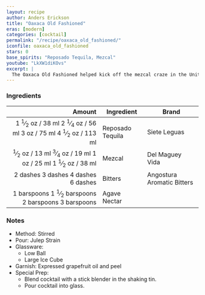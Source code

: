 ```yaml
---
layout: recipe
author: Anders Erickson
title: "Oaxaca Old Fashioned"
eras: [modern]
categories: [cocktail]
permalink: "/recipe/oaxaca_old_fashioned/"
iconfile: oaxaca_old_fashioned
stars: 0
base_spirits: "Reposado Tequila, Mezcal"
youtube: "LkXW1diKOvs"
excerpt: |
  The Oaxaca Old Fashioned helped kick off the mezcal craze in the United States. Created in 2007 by New York bartender Phil Ward, the Oaxaca Old Fashioned introduced countless drinkers to the earthy spirit, which was unfamiliar to most consumers at the time. Ward first made the cocktail at Death & Co., the pioneering East Village bar, before placing it on the menu at Mayahuel, the dearly departed bar that he opened down the street.
---
```


### Ingredients

|     Amount | Ingredient       | Brand                      |
| ---------: | ---------------- | -------------------------- |
|     <span class="onex active">1 <sup>1</sup>&frasl;<sub>2</sub> oz  / 38 ml</span> <span class="onehalfx">2 <sup>1</sup>&frasl;<sub>4</sub> oz  / 56 ml</span> <span class="twox">3 oz  / 75 ml</span> <span class="threex">4 <sup>1</sup>&frasl;<sub>2</sub> oz  / 113 ml</span>| Reposado Tequila | Siete Leguas               |
|     <span class="onex active"> <sup>1</sup>&frasl;<sub>2</sub> oz  / 13 ml</span> <span class="onehalfx"> <sup>3</sup>&frasl;<sub>4</sub> oz  / 19 ml</span> <span class="twox">1 oz  / 25 ml</span> <span class="threex">1 <sup>1</sup>&frasl;<sub>2</sub> oz  / 38 ml</span>| Mezcal           | Del Maguey Vida            |
|   <span class="onex active">2 dashes</span> <span class="onehalfx">3 dashes</span> <span class="twox">4 dashes</span> <span class="threex">6 dashes</span>| Bitters          | Angostura Aromatic Bitters |
| <span class="onex active">1 barspoons</span> <span class="onehalfx">1 <sup>1</sup>&frasl;<sub>2</sub> barspoons</span> <span class="twox">2 barspoons</span> <span class="threex">3 barspoons</span>| Agave Nectar     |

### Notes

- Method: Stirred
- Pour: Julep Strain
- Glassware:
  - Low Ball
  - Large Ice Cube
- Garnish: Expressed grapefruit oil and peel
- Special Prep:
  - Blend cocktail with a stick blender in the shaking tin.
  - Pour cocktail into glass.

    
<script type="application/ld+json">
{
  "@context": "https://schema.org",
  "@type": "Recipe",
  "author": {
    "@type": "Person",
    "name": "{{ page.author }}"
    },
  "description": "{{ page.excerpt | strip_html | replace: '"', "'" }}",
  "recipeIngredient": [
  "1.5 oz Reposado Tequila",
  "0.5 oz Mezcal",
  "2 dashes Bitters ",
  "1 barspoon Agave Nectar"
    ],
  "name": "{{ page.title }}",
  "recipeInstructions": [
    {
      "@type": "HowToStep",
      "text": "- Method: Stirred"
    },
    {
      "@type": "HowToStep",
      "text": "- Pour: Julep Strain"
    },
    {
      "@type": "HowToStep",
      "text": "- Glassware:"
    },
    {
      "@type": "HowToStep",
      "text": "  - Low Ball"
    },
    {
      "@type": "HowToStep",
      "text": "  - Large Ice Cube"
    },
    {
      "@type": "HowToStep",
      "text": "- Garnish: Expressed grapefruit oil and peel"
    },
    {
      "@type": "HowToStep",
      "text": "- Special Prep:"
    },
    {
      "@type": "HowToStep",
      "text": "  - Blend cocktail with a stick blender in the shaking tin."
    },
    {
      "@type": "HowToStep",
      "text": "  - Pour cocktail into glass."
    }
    ],
  "recipeYield": "1 cocktail",
  "recipeCategory": "cocktail",
  {%- if page.stars and site.data.ratings[page.iconfile].ratings -%}"aggregateRating": "{%- include stars_metadata.html %} out of 5",{%- endif -%}
  "recipeCuisine": "global",
  "prepTime": "PT20M",
  "cookTime": "PT15S",
  "keywords": "{{ page.title }}, cocktail, {{ page.eras }}, {%- include category_metadata.html -%}, {%- include spirits_metadata.html -%}"
}
</script>

    